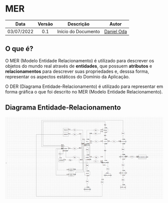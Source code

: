 # MER

|    Data    | Versão | Descrição | Autor |
| :---: | :----: | :---: | :---: |
| 03/07/2022 | 0.1 | Início do Documento | [Daniel Oda](https://github.com/danieloda) |



## O que é?

O MER (Modelo Entidade Relacionamento) é utilizado para descrever os objetos do mundo real através de  **entidades**, que possuem  **atributos**  e  **relacionamentos**  para descrever suas propriedades e, desssa forma, representar os aspectos estáticos do Domínio da Aplicação.

O DER (Diagrama Entidade-Relacionamento) é utilizado para representar em forma gráfica o que foi descrito no MER (Modelo Entidade Relacionamento).

## Diagrama Entidade-Relacionamento

![](images/DER.png)
